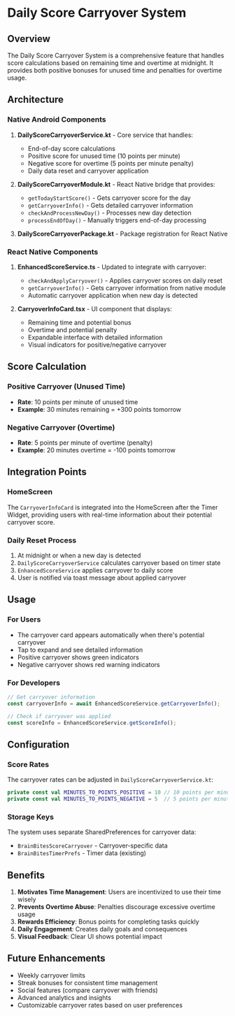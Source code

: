 # Daily Score Carryover System

## Overview

The Daily Score Carryover System is a comprehensive feature that handles score calculations based on remaining time and overtime at midnight. It provides both positive bonuses for unused time and penalties for overtime usage.

## Architecture

### Native Android Components

1. **DailyScoreCarryoverService.kt** - Core service that handles:
   - End-of-day score calculations
   - Positive score for unused time (10 points per minute)
   - Negative score for overtime (5 points per minute penalty)
   - Daily data reset and carryover application

2. **DailyScoreCarryoverModule.kt** - React Native bridge that provides:
   - `getTodayStartScore()` - Gets carryover score for the day
   - `getCarryoverInfo()` - Gets detailed carryover information
   - `checkAndProcessNewDay()` - Processes new day detection
   - `processEndOfDay()` - Manually triggers end-of-day processing

3. **DailyScoreCarryoverPackage.kt** - Package registration for React Native

### React Native Components

1. **EnhancedScoreService.ts** - Updated to integrate with carryover:
   - `checkAndApplyCarryover()` - Applies carryover scores on daily reset
   - `getCarryoverInfo()` - Gets carryover information from native module
   - Automatic carryover application when new day is detected

2. **CarryoverInfoCard.tsx** - UI component that displays:
   - Remaining time and potential bonus
   - Overtime and potential penalty
   - Expandable interface with detailed information
   - Visual indicators for positive/negative carryover

## Score Calculation

### Positive Carryover (Unused Time)
- **Rate**: 10 points per minute of unused time
- **Example**: 30 minutes remaining = +300 points tomorrow

### Negative Carryover (Overtime)
- **Rate**: 5 points per minute of overtime (penalty)
- **Example**: 20 minutes overtime = -100 points tomorrow

## Integration Points

### HomeScreen
The `CarryoverInfoCard` is integrated into the HomeScreen after the Timer Widget, providing users with real-time information about their potential carryover score.

### Daily Reset Process
1. At midnight or when a new day is detected
2. `DailyScoreCarryoverService` calculates carryover based on timer state
3. `EnhancedScoreService` applies carryover to daily score
4. User is notified via toast message about applied carryover

## Usage

### For Users
- The carryover card appears automatically when there's potential carryover
- Tap to expand and see detailed information
- Positive carryover shows green indicators
- Negative carryover shows red warning indicators

### For Developers
```typescript
// Get carryover information
const carryoverInfo = await EnhancedScoreService.getCarryoverInfo();

// Check if carryover was applied
const scoreInfo = EnhancedScoreService.getScoreInfo();
```

## Configuration

### Score Rates
The carryover rates can be adjusted in `DailyScoreCarryoverService.kt`:
```kotlin
private const val MINUTES_TO_POINTS_POSITIVE = 10 // 10 points per minute
private const val MINUTES_TO_POINTS_NEGATIVE = 5  // 5 points per minute penalty
```

### Storage Keys
The system uses separate SharedPreferences for carryover data:
- `BrainBitesScoreCarryover` - Carryover-specific data
- `BrainBitesTimerPrefs` - Timer data (existing)

## Benefits

1. **Motivates Time Management**: Users are incentivized to use their time wisely
2. **Prevents Overtime Abuse**: Penalties discourage excessive overtime usage
3. **Rewards Efficiency**: Bonus points for completing tasks quickly
4. **Daily Engagement**: Creates daily goals and consequences
5. **Visual Feedback**: Clear UI shows potential impact

## Future Enhancements

- Weekly carryover limits
- Streak bonuses for consistent time management
- Social features (compare carryover with friends)
- Advanced analytics and insights
- Customizable carryover rates based on user preferences 